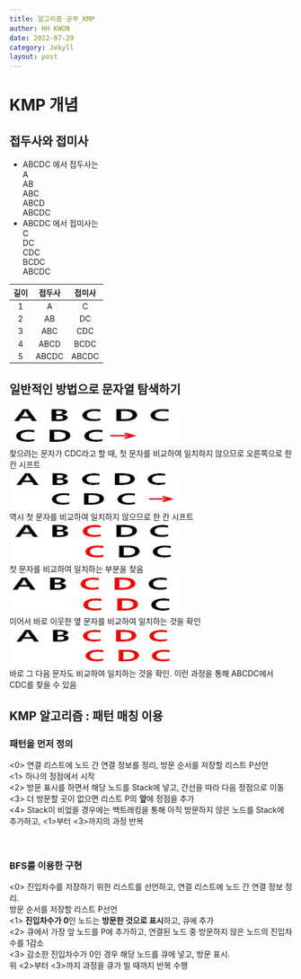 ```yaml
---
title: 알고리즘 공부_KMP
author: HH KWON
date: 2022-07-29
category: Jekyll
layout: post
---
```


# KMP 개념

## 접두사와 접미사
 - ABCDC 에서 접두사는<br> A<br> AB<br> ABC<br> ABCD<br> ABCDC
 - ABCDC 에서 접미사는<br> C<br> DC<br> CDC<br> BCDC<br> ABCDC<br>

|길이  |접두사  |접미사  |
|:---:|:-----:|:-----:|
|1    |A      |C      |
|2    |AB     |DC     |
|3    |ABC    |CDC    |
|4    |ABCD   |BCDC   |
|5    |ABCDC  |ABCDC  |

## 일반적인 방법으로 문자열 탐색하기
<img src="../gitbook/images/kmp_1.JPG" width="300" height="70"><br>
찾으려는 문자가 CDC라고 할 때, 첫 문자를 비교하여 일치하지 않으므로 오른쪽으로 한 칸 시프트<br>
<img src="../gitbook/images/kmp_2.JPG" width="300" height="70"><br>
역시 첫 문자를 비교하여 일치하지 않으므로 한 칸 시프트<br>
<img src="../gitbook/images/kmp_3.JPG" width="300" height="70"><br>
첫 문자를 비교하여 일치하는 부분을 찾음<br>
<img src="../gitbook/images/kmp_4.JPG" width="300" height="70"><br>
이어서 바로 이웃한 옆 문자를 비교하여 일치하는 것을 확인<br>
<img src="../gitbook/images/kmp_5.JPG" width="300" height="70"><br>
바로 그 다음 문자도 비교하여 일치하는 것을 확인. 이런 과정을 통해 ABCDC에서 CDC를 찾을 수 있음<br>
   
## KMP 알고리즘 : 패턴 매칭 이용
### 패턴을 먼저 정의
<0> 연결 리스트에 노드 간 연결 정보를 정리, 방문 순서를 저장할 리스트 P선언<br>
<1> 하나의 정점에서 시작<br>
<2> 방문 표시를 하면서 해당 노드를 Stack에 넣고, 간선을 따라 다음 정점으로 이동<br>
<3> 더 방문할 곳이 없으면 리스트 P의 **앞**에 정점을 추가<br>
<4> Stack이 비었을 경우에는 백트래킹을 통해 아직 방문하지 않은 노드를 Stack에 추가하고, <1>부터 <3>까지의 과정 반복<br><br><br>
### BFS를 이용한 구현
<0> 진입차수를 저장하기 위한 리스트를 선언하고, 연결 리스트에 노드 간 연결 정보 정리.<br>방문 순서를 저장할 리스트 P선언<br>
<1> **진입차수가 0**인 노드는 **방문한 것으로 표시**하고, 큐에 추가<br>
<2> 큐에서 가장 앞 노드를 P에 추가하고, 연결된 노드 중 방문하지 않은 노드의 진입차수를 1감소<br>
<3> 감소한 진입차수가 0인 경우 해당 노드를 큐에 넣고, 방문 표시.<br>위 <2>부터 <3>까지 과정을 큐가 빌 때까지 반복 수행<br><br>
